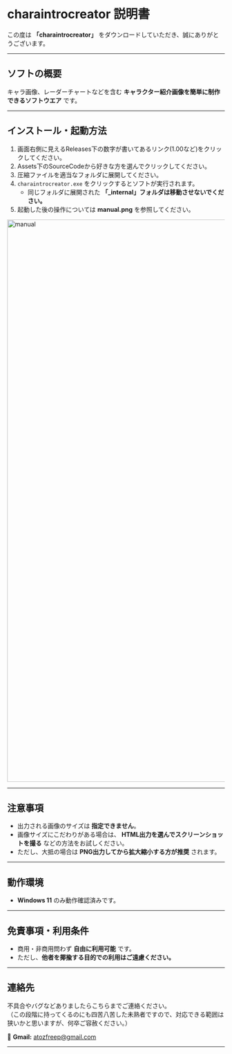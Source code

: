 # charaintrocreator 説明書

この度は **「charaintrocreator」** をダウンロードしていただき、誠にありがとうございます。

---

## ソフトの概要
キャラ画像、レーダーチャートなどを含む **キャラクター紹介画像を簡単に制作できるソフトウエア** です。

---

## インストール・起動方法
1. 画面右側に見えるReleases下の数字が書いてあるリンク(1.00など)をクリックしてください。
2. Assets下のSourceCodeから好きな方を選んでクリックしてください。
3. 圧縮ファイルを適当なフォルダに展開してください。  
4. `charaintrocreator.exe` をクリックするとソフトが実行されます。  
   - 同じフォルダに展開された **「_internal」フォルダは移動させないでください。**  
5. 起動した後の操作については **manual.png** を参照してください。  
<img width="1600" height="1300" alt="manual" src="https://github.com/user-attachments/assets/7eca42a1-7fb7-46e7-98cb-7339f2a7b496" />

---

## 注意事項
- 出力される画像のサイズは **指定できません**。  
- 画像サイズにこだわりがある場合は、 **HTML出力を選んでスクリーンショットを撮る** などの方法をお試しください。  
- ただし、大抵の場合は **PNG出力してから拡大縮小する方が推奨** されます。  

---

## 動作環境
- **Windows 11** のみ動作確認済みです。  

---

## 免責事項・利用条件
- 商用・非商用問わず **自由に利用可能** です。  
- ただし、**他者を揶揄する目的での利用はご遠慮ください。**  

---

## 連絡先
不具合やバグなどありましたらこちらまでご連絡ください。  
（この段階に持ってくるのにも四苦八苦した未熟者ですので、対応できる範囲は狭いかと思いますが、何卒ご容赦ください。）

📧 **Gmail:** atozfreep@gmail.com

---
